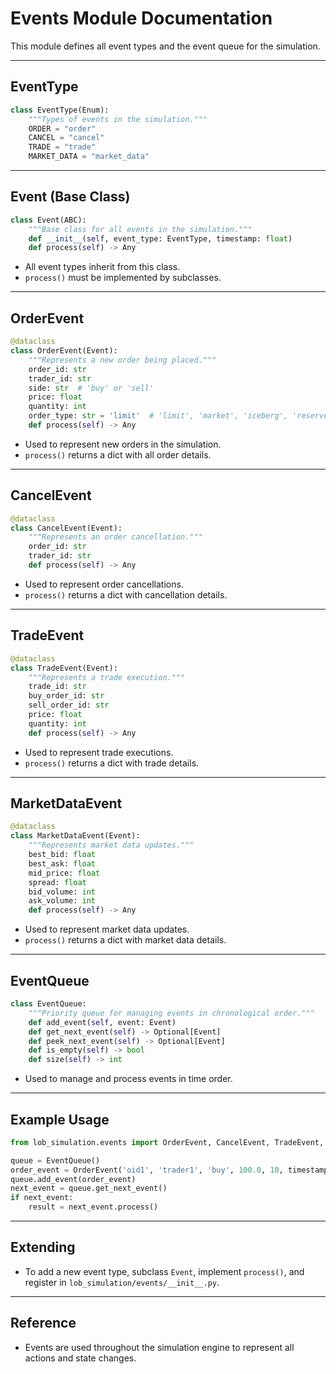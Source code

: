 # Events Module Documentation

This module defines all event types and the event queue for the simulation.

---

## EventType

```python
class EventType(Enum):
    """Types of events in the simulation."""
    ORDER = "order"
    CANCEL = "cancel"
    TRADE = "trade"
    MARKET_DATA = "market_data"
```

---

## Event (Base Class)

```python
class Event(ABC):
    """Base class for all events in the simulation."""
    def __init__(self, event_type: EventType, timestamp: float)
    def process(self) -> Any
```
- All event types inherit from this class.
- `process()` must be implemented by subclasses.

---

## OrderEvent

```python
@dataclass
class OrderEvent(Event):
    """Represents a new order being placed."""
    order_id: str
    trader_id: str
    side: str  # 'buy' or 'sell'
    price: float
    quantity: int
    order_type: str = 'limit'  # 'limit', 'market', 'iceberg', 'reserve'
    def process(self) -> Any
```
- Used to represent new orders in the simulation.
- `process()` returns a dict with all order details.

---

## CancelEvent

```python
@dataclass
class CancelEvent(Event):
    """Represents an order cancellation."""
    order_id: str
    trader_id: str
    def process(self) -> Any
```
- Used to represent order cancellations.
- `process()` returns a dict with cancellation details.

---

## TradeEvent

```python
@dataclass
class TradeEvent(Event):
    """Represents a trade execution."""
    trade_id: str
    buy_order_id: str
    sell_order_id: str
    price: float
    quantity: int
    def process(self) -> Any
```
- Used to represent trade executions.
- `process()` returns a dict with trade details.

---

## MarketDataEvent

```python
@dataclass
class MarketDataEvent(Event):
    """Represents market data updates."""
    best_bid: float
    best_ask: float
    mid_price: float
    spread: float
    bid_volume: int
    ask_volume: int
    def process(self) -> Any
```
- Used to represent market data updates.
- `process()` returns a dict with market data details.

---

## EventQueue

```python
class EventQueue:
    """Priority queue for managing events in chronological order."""
    def add_event(self, event: Event)
    def get_next_event(self) -> Optional[Event]
    def peek_next_event(self) -> Optional[Event]
    def is_empty(self) -> bool
    def size(self) -> int
```
- Used to manage and process events in time order.

---

## Example Usage

```python
from lob_simulation.events import OrderEvent, CancelEvent, TradeEvent, MarketDataEvent, EventQueue

queue = EventQueue()
order_event = OrderEvent('oid1', 'trader1', 'buy', 100.0, 10, timestamp=0.0)
queue.add_event(order_event)
next_event = queue.get_next_event()
if next_event:
    result = next_event.process()
```

---

## Extending
- To add a new event type, subclass `Event`, implement `process()`, and register in `lob_simulation/events/__init__.py`.

---

## Reference
- Events are used throughout the simulation engine to represent all actions and state changes. 